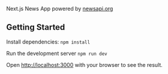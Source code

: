 Next.js News App powered by [newsapi.org](https://newsapi.org)

## Getting Started

Install dependencies: `npm install`

Run the development server `npm run dev`

Open [http://localhost:3000](http://localhost:3000) with your browser to see the result.

